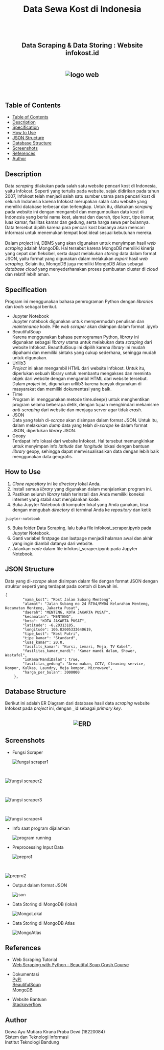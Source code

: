 <h1 align="center">
  <br>
  Data Sewa Kost di Indonesia
  <br>
  <br>
</h1>

<h2 align="center">
  <br>
  Data Scraping & Data Storing : Website infokost.id
  <br>
  <br>

  ![logo web](https://github.com/mutiarakirana21/Seleksi-2022-Tugas-1/blob/main/Data%20Scraping/screenshot/logo.jpg)

  <br>

</h2>

## Table of Contents
- [Table of Contents](https://github.com/mutiarakirana21/Seleksi-2022-Tugas-1#table-of-contents)
- [Description](https://github.com/mutiarakirana21/Seleksi-2022-Tugas-1#description)
- [Specification](https://github.com/mutiarakirana21/Seleksi-2022-Tugas-1#specification)
- [How to Use](https://github.com/mutiarakirana21/Seleksi-2022-Tugas-1#how-to-use)
- [JSON Structure](https://github.com/mutiarakirana21/Seleksi-2022-Tugas-1#json-structure)
- [Database Structure](https://github.com/mutiarakirana21/Seleksi-2022-Tugas-1#database-structure)
- [Screenshots](https://github.com/mutiarakirana21/Seleksi-2022-Tugas-1#screenshots)
- [References](https://github.com/mutiarakirana21/Seleksi-2022-Tugas-1#references)
- [Author](https://github.com/mutiarakirana21/Seleksi-2022-Tugas-1#author)

## Description
Data _scraping_ dilakukan pada salah satu website pencari kost di Indonesia, yaitu Infokost. Seperti yang tertulis pada website, sejak didirikan pada tahun 2007, Infokost telah menjadi salah satu sumber utama para pencari kost di seluruh Indonesia karena Infokost merupakan salah satu website yang memiliki database terbesar dan terlengkap. Untuk itu, dilakukan _scraping_ pada website ini dengan mengambil dan mengumpulkan data kost di Indonesia yang berisi nama kost, alamat dan daerah, tipe kost, tipe kamar, luas kamar, fasilitas kamar dan gedung, serta harga sewa per bulannya. Data tersebut dipilih karena para pencari kost biasanya akan mencari informasi untuk menemukan tempat kost ideal sesuai kebutuhan mereka.
<br>
<br>
Dalam _project_ ini, DBMS yang akan digunakan untuk menyimpan hasil _web scraping_ adalah MongoDB. Hal tersebut karena MongoDB memiliki kinerja yang cepat dan fleksibel, serta dapat melakukan _storing_ data dalam format JSON, yaitu format yang digunakan dalam melakukan _export_ hasil _web scraping_. Selain itu, MongoDB juga memiliki MongoDB Atlas sebagai _database cloud_ yang menyederhanakan proses pembuatan cluster di _cloud_ dan relatif lebih aman.

## Specification
Program ini menggunakan bahasa pemrograman Python dengan _libraries_ dan _tools_ sebagai berikut.
  - Jupyter Notebook
    <br>
    Jupyter notebook digunakan untuk mempermudah penulisan dan _maintenance_ kode. File _web scraper_ akan disimpan dalam format .ipynb
  - BeautifulSoup
    <br>
    Karena menggunakan bahasa pemrograman Python, _library_ ini digunakan sebagai _library_ utama untuk melakukan data _scraping_ dari website Infokost. BeautifulSoup ini dipilih karena _library_ ini mudah dipahami dan memiliki sintaks yang cukup sederhana, sehingga mudah untuk digunakan.
  - Urllib3
    <br>
    _Project_ ini akan mengambil HTML dari website Infokost. Untuk itu, diperlukan sebuah library untuk membantu mengakses dan meminta objek dari website dengan mengambil HTML dari website tersebut. Dalam _project_ ini, digunakan urllib3 karena banyak digunakan di masyarakat dan memiliki dokumentasi yang baik.
  - Time
    <br>
    Program ini menggunakan metode time.sleep() untuk menghentikan program selama beberapa detik, dengan tujuan menghindari mekanisme _anti-scraping_ dari website dan menjaga server agar tidak _crash_.
  - JSON
    <br>
    Data yang telah di-_scrape_ akan disimpan dalam format JSON. Untuk itu, dalam melakukan _dump_ data yang telah di-_scrape_ ke dalam format JSON, diperlukan _library_ JSON.
  - Geopy
    <br>
    Terdapat info lokasi dari website Infokost. Hal tersebut memungkinkan untuk menyimpan info _latitude_ dan _longitude_ lokasi dengan bantuan _library_ geopy, sehingga dapat memvisualisasikan data dengan lebih baik menggunakan data geografis.
## How to Use
1. _Clone_ _repository_ ini ke _directory_ lokal Anda.
2. Install semua _library_ yang digunakan dalam menjalankan program ini.
3. Pastikan seluruh _library_ telah terinstall dan Anda memiliki koneksi internet yang stabil saat menjalankan kode.
4. Buka Jupyter Notebook di komputer lokal yang Anda gunakan, bisa dengan mengubah _directory_ di terminal Anda ke _repository_ dan ketik
```
jupyter-notebook
```
5. Buka folder Data Scraping, lalu buka file infokost_scraper.ipynb pada Jupyter Notebook.
6. Ganti variabel firstpage dan lastpage menjadi halaman awal dan akhir yang ingin diambil datanya dari website.
7. Jalankan _code_ dalam file infokost_scraper.ipynb pada Jupyter Notebook.

## JSON Structure
Data yang di-_scrape_ akan disimpan dalam file dengan format JSON dengan struktur seperti yang terdapat pada contoh di bawah ini.
```
{
        "nama_kost": "Kost Jalan Subang Menteng",
        "alamat": "Jalan Subang no 24 RT04/RW04 Kelurahan Menteng, Kecamatan Menteng, Jakarta Pusat",
        "daerah": "MENTENG, KOTA JAKARTA PUSAT",
        "kecamatan": "MENTENG",
        "kota": "KOTA JAKARTA PUSAT",
        "latitude": -6.20313105,
        "longitude": 106.82005333640619,
        "tipe_kost": "Kost Putri",
        "tipe_kamar": "Standard",
        "luas_kamar": 20.0,
        "fasilits_kamar": "Kursi, Lemari, Meja, TV Kabel",
        "fasilitas_kamar_mandi": "Kamar mandi dalam, Shower, Wastafel",
        "isKamarMandiDalam": true,
        "fasilitas_gedung": "Area makan, CCTV, Cleaning service, Kompor, Kulkas, Laundry, Meja kompor, Microwave",
        "harga_per_bulan": 3000000
    },
```
## Database Structure
Berikut ini adalah ER Diagram dari database hasil data _scraping_ website Infokost pada _project_ ini, dengan _id sebagai _primary key_.
<h2 align="center">

![ERD](Data%20Storing/design/ERD%20Seleksi%20Basdat%20(infokost).jpg)

</h2>

## Screenshots
- Fungsi Scraper

  ![fungsi scraper1](https://github.com/mutiarakirana21/Seleksi-2022-Tugas-1/blob/main/Data%20Scraping/screenshot/scraper%20function1.PNG)

<br>

  ![fungsi scraper2](https://github.com/mutiarakirana21/Seleksi-2022-Tugas-1/blob/main/Data%20Scraping/screenshot/scraper%20function2.PNG)

<br>

  ![fungsi scraper3](https://github.com/mutiarakirana21/Seleksi-2022-Tugas-1/blob/main/Data%20Scraping/screenshot/scraper%20function3.PNG)

<br>

  ![fungsi scraper4](https://github.com/mutiarakirana21/Seleksi-2022-Tugas-1/blob/main/Data%20Scraping/screenshot/scraper%20function4.PNG)

- Info saat program dijalankan
  
  ![program running](https://github.com/mutiarakirana21/Seleksi-2022-Tugas-1/blob/main/Data%20Scraping/screenshot/scraper%20running.PNG)

- Preprocessing Input Data
 
  ![prepro1](https://github.com/mutiarakirana21/Seleksi-2022-Tugas-1/blob/main/Data%20Scraping/screenshot/preprocessing1.PNG)

<br>

  ![prepro2](https://github.com/mutiarakirana21/Seleksi-2022-Tugas-1/blob/main/Data%20Scraping/screenshot/preprocessing2.PNG)

- Output dalam format JSON
  
  ![json](https://github.com/mutiarakirana21/Seleksi-2022-Tugas-1/blob/main/Data%20Scraping/screenshot/merge%20and%20output%20to%20json.PNG)

- Data Storing di MongoDB (lokal)
  
  ![MongoLokal](https://github.com/mutiarakirana21/Seleksi-2022-Tugas-1/blob/main/Data%20Storing/screenshot/storing%20mongo%20(local).PNG)

- Data Storing di MongoDB Atlas

  ![MongoAtlas](https://github.com/mutiarakirana21/Seleksi-2022-Tugas-1/blob/main/Data%20Storing/screenshot/storing%20(cloud)%20mongodb%20atlas.PNG)

## References
- Web Scraping Tutorial
  <br>
  [Web Scraping with Python - Beautiful Soup Crash Course](https://www.youtube.com/watch?v=XVv6mJpFOb0)

- Dokumentasi
  <br>
  [PyPI](https://pypi.org/)
  <br>
  [BeautifulSoup](https://www.crummy.com/software/BeautifulSoup/bs4/doc/#extract)
  <br>
  [MongoDB](https://www.mongodb.com/docs/)

- Website Bantuan
  <br>
  [Stackoverflow](https://stackoverflow.com/)

## Author
Dewa Ayu Mutiara Kirana Praba Dewi (18220084)
<br>
Sistem dan Teknologi Informasi
<br>
Institut Teknologi Bandung